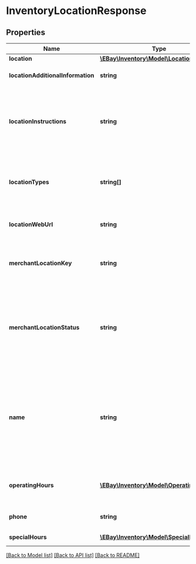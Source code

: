 # InventoryLocationResponse

## Properties
Name | Type | Description | Notes
------------ | ------------- | ------------- | -------------
**location** | [**\EBay\Inventory\Model\Location**](Location.md) |  | [optional] 
**locationAdditionalInformation** | **string** | This text field provides additional information about an inventory location. This field is returned if it is set for the inventory location. &lt;br&gt;&lt;br&gt;&lt;b&gt;Max length&lt;/b&gt;: 256 | [optional] 
**locationInstructions** | **string** | This text field is used by the merchant to provide special pickup instructions for the store location. This field can help create a pleasant and easy pickup experience for In-Store Pickup and Click and Collect orders. If this field was not set up through a &lt;strong&gt;createInventoryLocation&lt;/strong&gt; or a &lt;strong&gt;updateInventoryLocation&lt;/strong&gt; call, eBay will use the default pickup instructions contained in the merchant&#x27;s profile.&lt;br&gt;&lt;br&gt;&lt;b&gt;Max length&lt;/b&gt;: 1000 | [optional] 
**locationTypes** | **string[]** | This container defines the function of the inventory location. Typically, an inventory location will serve as a store or a warehouse, but in some cases, an inventory location may be both. &lt;br&gt;&lt;br&gt;The location type of an inventory location defaults to &lt;code&gt;WAREHOUSE&lt;/code&gt; if a location type is not specified when a merchant creates an inventory location. | [optional] 
**locationWebUrl** | **string** | This text field shows the  Website address (URL) associated with the inventory location. This field is returned if defined for the inventory location. &lt;br&gt;&lt;br&gt;&lt;b&gt;Max length&lt;/b&gt;: 512 | [optional] 
**merchantLocationKey** | **string** | The unique identifier of the inventory location. This identifier is set up by the merchant when the inventory location is first created with the &lt;strong&gt;createInventoryLocation&lt;/strong&gt; call. Once this value is set for an inventory location, it cannot be modified. &lt;br&gt;&lt;br&gt;&lt;b&gt;Max length&lt;/b&gt;: 36 | [optional] 
**merchantLocationStatus** | **string** | This field indicates whether the inventory location is enabled (inventory can be loaded to location) or disabled (inventory can not be loaded to location). The merchant can use the &lt;strong&gt;enableInventoryLocation&lt;/strong&gt; call to enable an inventory location in disabled status, or the &lt;strong&gt;disableInventoryLocation&lt;/strong&gt; call to disable an inventory location in enabled status. For implementation help, refer to &lt;a href&#x3D;&#x27;https://developer.ebay.com/api-docs/sell/inventory/types/api:StatusEnum&#x27;&gt;eBay API documentation&lt;/a&gt; | [optional] 
**name** | **string** | The name of the inventory location. This name should be a human-friendly name as it will be displayed in In-Store Pickup and Click and Collect listings. For store inventory locations, this field is not required for the &lt;strong&gt;createInventoryLocation&lt;/strong&gt; call, but a store inventory location must have a defined &lt;strong&gt;name&lt;/strong&gt; value before an In-Store Pickup and Click and Collect enabled offer is published. So, if the seller omits this field in the &lt;strong&gt;createInventoryLocation&lt;/strong&gt; call, it will have to be added later through a &lt;strong&gt;updateInventoryLocation&lt;/strong&gt; call. &lt;br&gt;&lt;br&gt;&lt;b&gt;Max length&lt;/b&gt;: 1000 | [optional] 
**operatingHours** | [**\EBay\Inventory\Model\OperatingHours[]**](OperatingHours.md) | This container shows the regular operating hours for a store location during the days of the week. A &lt;strong&gt;dayOfWeekEnum&lt;/strong&gt; field and an &lt;strong&gt;intervals&lt;/strong&gt; container is shown for each day of the week that the store location is open. | [optional] 
**phone** | **string** | The phone number for an inventory location. This field will typically only be set and returned for store locations. &lt;br&gt;&lt;br&gt;&lt;b&gt;Max length&lt;/b&gt;: 36 | [optional] 
**specialHours** | [**\EBay\Inventory\Model\SpecialHours[]**](SpecialHours.md) | This container shows the special operating hours for a store location on a specific date or dates. | [optional] 

[[Back to Model list]](../../README.md#documentation-for-models) [[Back to API list]](../../README.md#documentation-for-api-endpoints) [[Back to README]](../../README.md)

